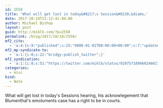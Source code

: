 ```yaml
---
id: 2558
title: 'What will get lost in today&#8217;s Session&#8230;&diams;'
date: 2017-10-18T21:12:41-04:00
author: Michael Bishop
layout: post
guid: http://miklb.com/?p=2558
permalink: /blog/2017/10/18/2558/
mf2_cite:
  - 'a:4:{s:9:"published";s:25:"0000-01-01T00:00:00+00:00";s:7:"updated";s:25:"0000-01-01T00:00:00+00:00";s:8:"category";a:1:{i:0;s:0:"";}s:6:"author";a:0:{}}'
mf2_mp-syndicate-to:
  - 'a:1:{i:0;s:22:"bridgy-publish_twitter";}'
mf2_syndication:
  - 'a:1:{i:0;s:51:"https://twitter.com/miklb/status/920757189660246017";}'
categories:
  - misc
kind:
  - Note
---
```

What will get lost in today's Sessions hearing, his acknowlegement that Blumenthal's emoluments case has a right to be in courts. 